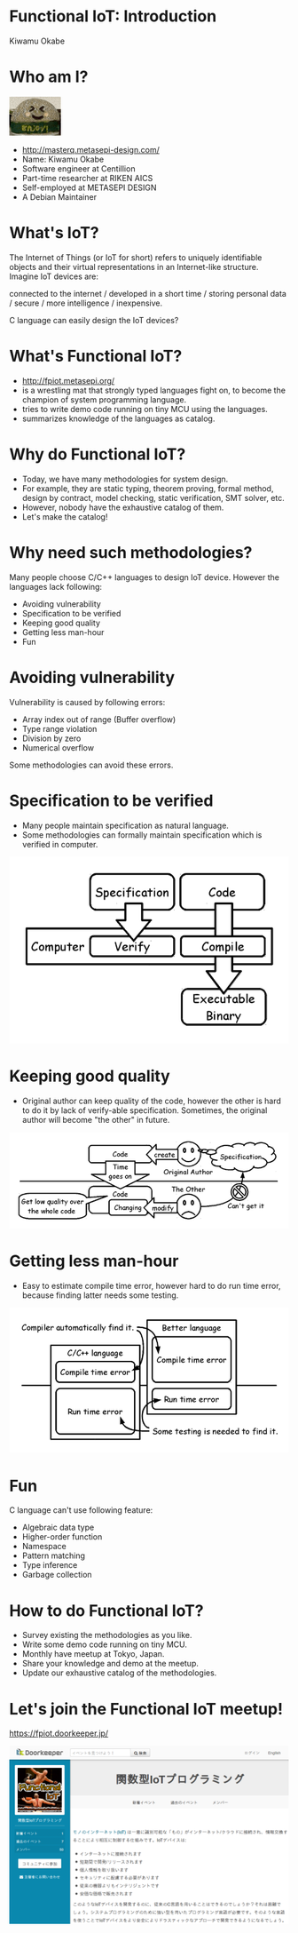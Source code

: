 # Functional IoT: Introduction

Kiwamu Okabe

# Who am I?
![background](img/enjoy.png)

* http://masterq.metasepi-design.com/
* Name: Kiwamu Okabe
* Software engineer at Centillion
* Part-time researcher at RIKEN AICS
* Self-employed at METASEPI DESIGN
* A Debian Maintainer

# What's IoT?

The Internet of Things (or IoT for short) refers to uniquely identifiable objects and their virtual representations in an Internet-like structure. Imagine IoT devices are:

connected to the internet / developed in a short time / storing personal data / secure / more intelligence / inexpensive.

C language can easily design the IoT devices?

# What's Functional IoT?

* http://fpiot.metasepi.org/
* is a wrestling mat that strongly typed languages fight on, to become the champion of system programming language.
* tries to write demo code running on tiny MCU using the languages.
* summarizes knowledge of the languages as catalog.

# Why do Functional IoT?

* Today, we have many methodologies for system design.
* For example, they are static typing, theorem proving, formal method, design by contract, model checking, static verification, SMT solver, etc.
* However, nobody have the exhaustive catalog of them.
* Let's make the catalog!

# Why need such methodologies?

Many people choose C/C++ languages to design IoT device.
However the languages lack following:

* Avoiding vulnerability
* Specification to be verified
* Keeping good quality
* Getting less man-hour
* Fun

# Avoiding vulnerability

Vulnerability is caused by following errors:

* Array index out of range (Buffer overflow)
* Type range violation
* Division by zero
* Numerical overflow

Some methodologies can avoid these errors.

# Specification to be verified

* Many people maintain specification as natural language.
* Some methodologies can formally maintain specification which is verified in computer.

![inline](draw/spec_verified.png)

# Keeping good quality

* Original author can keep quality of the code, however the other is hard to do it by lack of verify-able specification. Sometimes, the original author will become "the other" in future.

![inline](draw/keeping_quality.png)

# Getting less man-hour

* Easy to estimate compile time error, however hard to do run time error, because finding latter needs some testing.

![inline](draw/less_mon-hour.png)

# Fun

C language can't use following feature:

* Algebraic data type
* Higher-order function
* Namespace
* Pattern matching
* Type inference
* Garbage collection

# How to do Functional IoT?

* Survey existing the methodologies as you like.
* Write some demo code running on tiny MCU.
* Monthly have meetup at Tokyo, Japan.
* Share your knowledge and demo at the meetup.
* Update our exhaustive catalog of the methodologies.

# Let's join the Functional IoT meetup!

https://fpiot.doorkeeper.jp/

![inline](img/fpiot_meetup.png)
